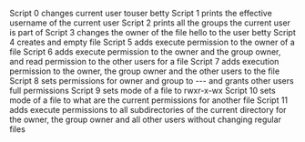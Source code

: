 Script 0 changes current user touser betty
Script 1 prints the effective username of the current user
Script 2 prints all the groups the current user is part of
Script 3 changes the owner of the file hello to the user betty
Script 4 creates and empty file
Script 5 adds execute permission to the owner of a file
Script 6 adds execute permission to the owner and the group owner, and read permission to the other users for a file
Script 7 adds execution permission to the owner, the group owner and the other users to the file
Script 8 sets permissions for owner and group to --- and grants other users full permissions
Script 9 sets mode of a file to rwxr-x-wx
Script 10 sets mode of a file to what are the current permissions for another file
Script 11 adds execute permissions to all subdirectories of the current directory for the owner, the group owner and all other users without changing regular files
